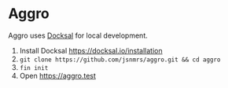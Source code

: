 # Aggro

Aggro uses [Docksal](https://docksal.io) for local development.

1. Install Docksal <https://docksal.io/installation>
2. `git clone https://github.com/jsnmrs/aggro.git && cd aggro`
3. `fin init`
4. Open <https://aggro.test>
